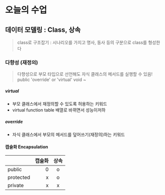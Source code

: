 # 오늘의 수업
## 데이터 모델링 : Class, 상속 
> class로 구조잡기 : 시나리오를 가지고 명사, 동사 등의 구분으로 class를 형성한다

### 다향성 (재정의)
> 다향성으로 부모 타입으로 선언해도 자식 클래스의 메서드를 실행할 수 있음!
> public 'override' or 'virtual' void ~

##### virtual
- 부모 클래스에서 재정의할 수 있도록 허용하는 키워드
- virtual function table 배열로 바뀌면서 성능이저하
  
##### override
- 자식 클래스에서 부모의 메서드를 덮어쓰기(재정의)하는 키워드

#### 캡술화 Encapsulation
|     |캡술화|상속|
|:----|---:|:--:|
|public | 0 | o  |
|protected| x |o|
|private| x | x |
 

